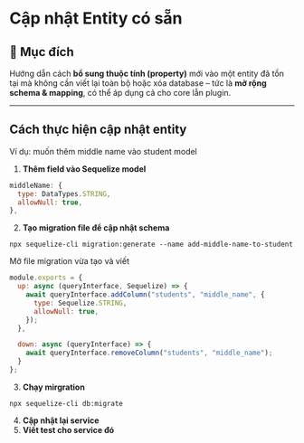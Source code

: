# Cập nhật Entity có sẵn

## 🎯 Mục đích

Hướng dẫn cách **bổ sung thuộc tính (property)** mới vào một entity đã tồn tại mà không cần viết lại toàn bộ hoặc xóa database – tức là **mở rộng schema & mapping**, có thể áp dụng cả cho core lẫn plugin.

---

## Cách thực hiện cập nhật entity

Ví dụ: muốn thêm middle name vào student model

1. **Thêm field vào Sequelize model**  

```js
middleName: {
  type: DataTypes.STRING,
  allowNull: true,
},
```

2. **Tạo migration file để cập nhật schema**

```
npx sequelize-cli migration:generate --name add-middle-name-to-student
```

Mở file migration vừa tạo và viết

```js
module.exports = {
  up: async (queryInterface, Sequelize) => {
    await queryInterface.addColumn("students", "middle_name", {
      type: Sequelize.STRING,
      allowNull: true,
    });
  },

  down: async (queryInterface) => {
    await queryInterface.removeColumn("students", "middle_name");
  }
};
```

3. **Chạy mirgration**

```
npx sequelize-cli db:migrate
```

4. **Cập nhật lại service**
5. **Viết test cho service đó** 
